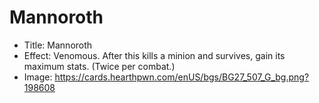 # Mannoroth
- Title:  Mannoroth
- Effect:  Venomous. After this kills a minion and survives, gain its maximum stats. (Twice per combat.)
- Image:  https://cards.hearthpwn.com/enUS/bgs/BG27_507_G_bg.png?198608

